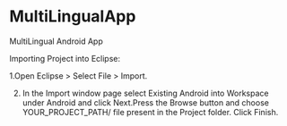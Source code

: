 # MultiLingualApp
MultiLingual Android App

Importing Project into Eclipse:

1.Open Eclipse > Select File > Import.

2. In the Import window page select Existing Android into Workspace under Android and click Next.Press the Browse button and choose YOUR_PROJECT_PATH/ file present in the Project folder. Click Finish.
